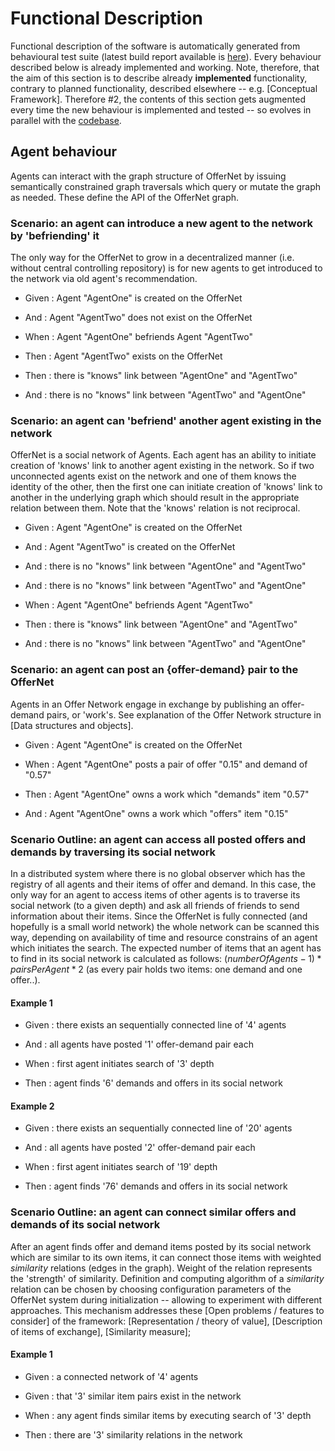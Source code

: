 # Functional Description

Functional description of the software is automatically generated from behavioural test suite (latest build report available is [here](../cucumber-html-reports/overview-features.html)). Every behaviour described below is already implemented and working. Note, therefore, that the aim of this section is to describe already **implemented** functionality, contrary to planned functionality, described elsewhere -- e.g. [Conceptual Framework]. Therefore #2, the contents of this section gets augmented every time the new behaviour is implemented and tested -- so evolves in parallel with the [codebase](https://github.com/singnet/offernet).

## Agent behaviour

Agents can interact with the graph structure of OfferNet by issuing semantically constrained graph traversals which query or mutate the graph as needed. These define the API of the OfferNet graph.

### Scenario: an agent can introduce a new agent to the network by 'befriending' it
The only way for the OfferNet to grow in a decentralized manner (i.e. without central controlling repository) is for new agents to get introduced to the network via old agent's recommendation.

* Given : Agent "AgentOne" is created on the OfferNet

* And : Agent "AgentTwo" does not exist on the OfferNet

* When : Agent "AgentOne" befriends Agent "AgentTwo"

* Then : Agent "AgentTwo" exists on the OfferNet

* Then : there is "knows" link between "AgentOne" and "AgentTwo"

* And : there is no "knows" link between "AgentTwo" and "AgentOne"

### Scenario: an agent can 'befriend' another agent existing in the network
OfferNet is a social network of Agents. Each agent has an ability to initiate creation of 'knows' link to another agent existing in the network. So if two unconnected agents exist on the network and one of them knows the identity of the other, then the first one can initiate creation of 'knows' link to another in the underlying graph which should result in the appropriate relation between them. Note that the 'knows' relation is not reciprocal.

* Given : Agent "AgentOne" is created on the OfferNet

* And : Agent "AgentTwo" is created on the OfferNet

* And : there is no "knows" link between "AgentOne" and "AgentTwo"

* And : there is no "knows" link between "AgentTwo" and "AgentOne"

* When : Agent "AgentOne" befriends Agent "AgentTwo"

* Then : there is "knows" link between "AgentOne" and "AgentTwo"

* And : there is no "knows" link between "AgentTwo" and "AgentOne"

### Scenario: an agent can post an {offer-demand} pair to the OfferNet
Agents in an Offer Network engage in exchange by publishing an offer-demand pairs, or 'work's. See explanation of the Offer Network structure in [Data structures and objects].

* Given : Agent "AgentOne" is created on the OfferNet

* When : Agent "AgentOne" posts a pair of offer "0.15" and demand of "0.57"

* Then : Agent "AgentOne" owns a work which "demands" item "0.57"

* And : Agent "AgentOne" owns a work which "offers" item "0.15"

### Scenario Outline: an agent can access all posted offers and demands by traversing its social network
In a distributed system where there is no global observer which has the registry of all agents and their items of offer and demand. In this case, the only way for an agent to access items of other agents is to traverse its social network (to a given depth) and ask all friends of friends to send information about their items. Since the OfferNet is fully connected (and hopefully is a small world network) the whole network can be scanned this way, depending on availability of time and resource constrains of an agent which initiates the search. The expected number of items that an agent has to find in its social network is calculated as follows: $(numberOfAgents -1) * pairsPerAgent * 2$ (as every pair holds two items: one demand and one offer..).

#### Example 1

* Given : there exists an sequentially connected line of '4' agents

* And : all agents have posted '1' offer-demand pair each

* When : first agent initiates search of '3' depth

* Then : agent finds '6' demands and offers in its social network

#### Example 2

* Given : there exists an sequentially connected line of '20' agents

* And : all agents have posted '2' offer-demand pair each

* When : first agent initiates search of '19' depth

* Then : agent finds '76' demands and offers in its social network

### Scenario Outline: an agent can connect similar offers and demands of its social network
After an agent finds offer and demand items posted by its social network which are similar to its own items, it can connect those items with weighted $similarity$ relations (edges in the graph). Weight of the relation represents the 'strength' of similarity. Definition and computing algorithm of a $similarity$ relation can be chosen by choosing configuration parameters of the OfferNet system during initialization -- allowing to experiment with different approaches. This mechanism addresses these [Open problems / features to consider] of the framework: [Representation / theory of value], [Description of items of exchange], [Similarity measure];

#### Example 1

* Given : a connected network of '4' agents

* Given : that '3' similar item pairs exist in the network

* When : any agent finds similar items by executing search of '3' depth

* Then : there are '3' similarity relations in the network
